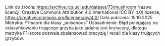 Link do źródła: https://archive.ics.uci.edu/dataset/73/mushroom
Nazwa licencji: Creative Commons Attribution 4.0 International (CC BY 4.0) license, https://creativecommons.org/licenses/by/4.0/ 
Data pobrania: 15.10.2025
Metryka: F1-score dla klasy „poisonous” 
Uzasadnienie: Błąd polegający na sklasyfikowaniu trującego grzyba jako jadalny jest krytyczny, dlatego metryka F1-score pozwala zbalansować precyzję i recall dla klasy trujących grzybów.
